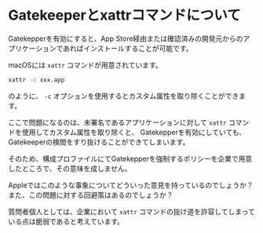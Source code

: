 # Gatekeeperとxattrコマンドについて

Gatekepperを有効にすると、App Store経由または確認済みの開発元からのアプリケーションであればインストールすることが可能です。

macOSには `xattr` コマンドが用意されています。

```sh
xattr -c xxx.app
```

のように、 `-c` オプションを使用するとカスタム属性を取り除くことができます。

ここで問題になるのは、未署名であるアプリケーションに対して `xattr` コマンドを使用してカスタム属性を取り除くと、
Gatekepperを有効にしていても、Gatekeeperの検閲をすり抜けることができてしまいます。

そのため、構成プロファイルにてGatekepperを強制するポリシーを企業で用意したところで、その意味を成しません。


Appleではこのような事象についてどういった意見を持っているのでしょうか？
また、この問題に対する回避策はあるのでしょうか？


質問者個人としては、企業において `xattr` コマンドの抜け道を許容してしまっている点は脆弱であると考えています。
